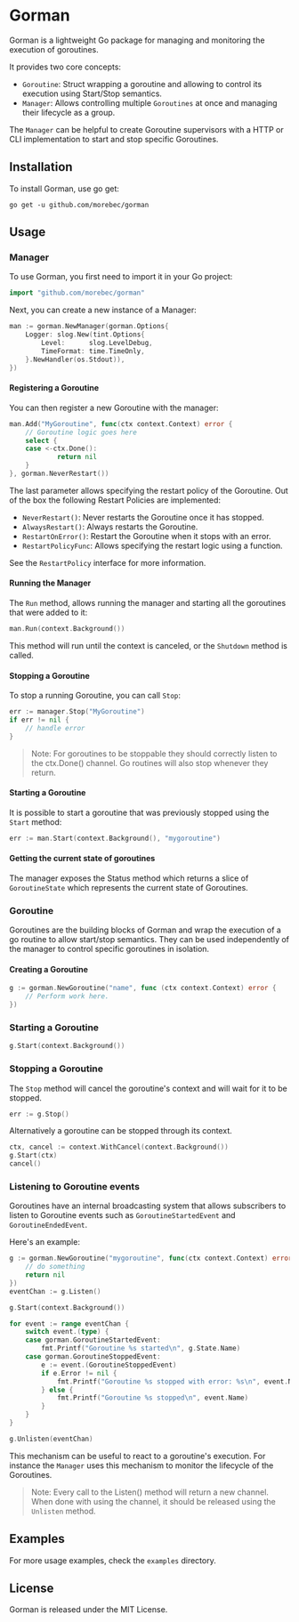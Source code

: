 # Gorman
Gorman is a lightweight Go package for managing and monitoring the execution 
of goroutines. 

It provides two core concepts:
- `Goroutine`: Struct wrapping a goroutine and allowing to control its execution using Start/Stop semantics.
- `Manager`: Allows controlling multiple `Goroutines` at once and managing their lifecycle as a group.

The `Manager` can be helpful to create Goroutine supervisors with a HTTP or CLI implementation
to start and stop specific Goroutines.

## Installation
To install Gorman, use go get:

```shell
go get -u github.com/morebec/gorman
```

## Usage
### Manager
To use Gorman, you first need to import it in your Go project:

```go
import "github.com/morebec/gorman"
```

Next, you can create a new instance of a Manager:

```go
man := gorman.NewManager(gorman.Options{
    Logger: slog.New(tint.Options{
        Level:      slog.LevelDebug,
        TimeFormat: time.TimeOnly,
    }.NewHandler(os.Stdout)),
})
```

#### Registering a Goroutine
You can then register a new Goroutine with the manager:

```go
man.Add("MyGoroutine", func(ctx context.Context) error {
    // Goroutine logic goes here
	select {
	case <-ctx.Done():
            return nil
    }
}, gorman.NeverRestart())
```

The last parameter allows specifying the restart policy of the Goroutine.
Out of the box the following Restart Policies are implemented:
- `NeverRestart()`: Never restarts the Goroutine once it has stopped.
- `AlwaysRestart()`: Always restarts the Goroutine.
- `RestartOnError()`: Restart the Goroutine when it stops with an error.
- `RestartPolicyFunc`: Allows specifying the restart logic using a function.

See the `RestartPolicy` interface for more information.

#### Running the Manager
The `Run` method, allows running the manager and starting all the goroutines that were added to it:
```go
man.Run(context.Background())
```

This method will run until the context is canceled, or the `Shutdown` method is called.

#### Stopping a Goroutine
To stop a running Goroutine, you can call `Stop`:

```go
err := manager.Stop("MyGoroutine")
if err != nil {
    // handle error
}
```

> Note: For goroutines to be stoppable they should correctly listen to the ctx.Done() channel.
> Go routines will also stop whenever they return.

#### Starting a Goroutine
It is possible to start a goroutine that was previously stopped using the `Start` method:

```go
err := man.Start(context.Background(), "mygoroutine")
```

#### Getting the current state of goroutines
The manager exposes the Status method which returns a slice of `GoroutineState` 
which represents the current state of Goroutines.

### Goroutine
Goroutines are the building blocks of Gorman and wrap the execution of a go routine
to allow start/stop semantics. They can be used independently of the manager to control
specific goroutines in isolation.

#### Creating a Goroutine
```go
g := gorman.NewGoroutine("name", func (ctx context.Context) error {
	// Perform work here.
})
```
### Starting a Goroutine
```go
g.Start(context.Background())
```

### Stopping a Goroutine
The `Stop` method will cancel the goroutine's context and will wait for it
to be stopped.
```go
err := g.Stop()
```

Alternatively a goroutine can be stopped through its context.
```go
ctx, cancel := context.WithCancel(context.Background())
g.Start(ctx)
cancel()
```

### Listening to Goroutine events
Goroutines have an internal broadcasting system that allows subscribers to listen to Goroutine events
such as  `GoroutineStartedEvent` and `GoroutineEndedEvent`.

Here's an example:
```go
g := gorman.NewGoroutine("mygoroutine", func(ctx context.Context) error {
	// do something
	return nil
})
eventChan := g.Listen()

g.Start(context.Background())

for event := range eventChan {
	switch event.(type) {
	case gorman.GoroutineStartedEvent:
		fmt.Printf("Goroutine %s started\n", g.State.Name)
	case gorman.GoroutineStoppedEvent:
		e := event.(GoroutineStoppedEvent)
		if e.Error != nil {
			fmt.Printf("Goroutine %s stopped with error: %s\n", event.Name, event.Error.Error())
		} else {
			fmt.Printf("Goroutine %s stopped\n", event.Name)
		}
	}
}

g.Unlisten(eventChan)
```

This mechanism can be useful to react to a goroutine's execution. For instance
the `Manager` uses this mechanism to monitor the lifecycle of the Goroutines.

> Note: Every call to the Listen() method will return a new channel. When done with using the
> channel, it should be released using the `Unlisten` method.

## Examples
For more usage examples, check the `examples` directory.

## License
Gorman is released under the MIT License.